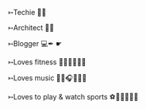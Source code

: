➳Techie 👨‍💻

➳Architect 👨‍💻

➳Blogger 💻✒ ☛

➳Loves fitness 🏋️‍♂️🏃‍♂️🚴‍♂️

➳Loves music 👨‍🎤🎧🎼🎵🎶

➳Loves to play & watch sports ⚽️🏏🤼‍♂️⛹️‍♂️

